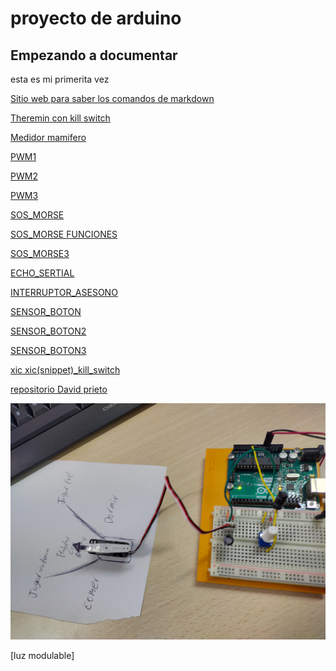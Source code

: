 # proyecto de arduino
## Empezando a documentar
esta es mi primerita vez

[Sitio web para saber los comandos de markdown](https://guides.github.com/pdfs/markdown-cheatsheet-online.pdf)



[Theremin con kill switch](https://github.com/Albitah24/arduino/blob/main/interruptor_asesono.ino)


[Medidor mamifero](https://github.com/Albitah24/arduino/blob/main/medidor_mamifero.ino)


[PWM1](https://github.com/Albitah24/arduino/blob/main/PWM1.ino)


[PWM2](https://github.com/Albitah24/arduino/blob/main/PWM2.ino)


[PWM3](https://github.com/Albitah24/arduino/blob/main/PWM3.ino)


[SOS_MORSE](https://github.com/Albitah24/arduino/blob/main/SOS_MORSE.ino)


[SOS_MORSE FUNCIONES](https://github.com/Albitah24/arduino/blob/main/SOS_MORSE_funciones.ino)


[SOS_MORSE3](https://github.com/Albitah24/arduino/blob/main/SOS_PARPADEO_3.ino)


[ECHO_SERTIAL](https://github.com/Albitah24/arduino/blob/main/echo_serial_.ino)


[INTERRUPTOR_ASESONO](https://github.com/Albitah24/arduino/blob/main/interruptor_asesono.ino)


[SENSOR_BOTON](https://github.com/Albitah24/arduino/blob/main/sensor_botones.ino)


[SENSOR_BOTON2](https://github.com/Albitah24/arduino/blob/main/sensor_botones2.ino)

[SENSOR_BOTON3](https://github.com/Albitah24/arduino/blob/main/sensor_botones3.ino)

[xic xic(snippet)_kill_switch](https://github.com/Albitah24/arduino/blob/main/snipper_kill_switch.cpp)

[repositorio David prieto](https://github.com/d-prieto/arduinoCourse#repositorios-de-alumnos)

![](https://github.com/Albitah24/arduino/blob/main/IMG20210208121952.jpg)

[luz modulable]
